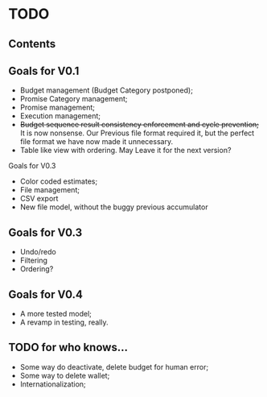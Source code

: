 TODO
====

Contents
--------


Goals for V0.1
--------------

- Budget management (Budget Category postponed);
- Promise Category management;
- Promise management;
- Execution management;
- <del>Budget sequence result consistency enforcement and cycle prevention;</del> It is now nonsense. 
	Our Previous file format required it, but the perfect file format we have now made it unnecessary. 
- Table like view with ordering. May Leave it for the next version?

Goals for V0.3
- Color coded estimates;
- File management;
- CSV export
- New file model, without the buggy previous accumulator

Goals for V0.3
--------------
- Undo/redo
- Filtering
- Ordering?

Goals for V0.4
--------------
- A more tested model;
- A revamp in testing, really.

TODO for who knows...
---------------------
- Some way do deactivate, delete budget for human error;
- Some way to delete wallet;
- Internationalization;
